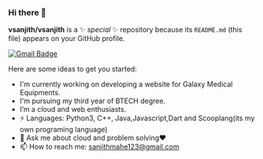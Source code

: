 ### Hi there 👋


**vsanjith/vsanjith** is a ✨ _special_ ✨ repository because its `README.md` (this file) appears on your GitHub profile.

[![Gmail Badge](https://img.shields.io/badge/-sanjithmahe123@gmail.com-c14438?style=flat-square&logo=Gmail&logoColor=white&link=mailto:sanjithmahe123@gmail.com)](mailto:sanjithmahe123@gmail.com)

Here are some ideas to get you started:

- I'm currently working on developing a website for Galaxy Medical Equipments.
- I'm pursuing my third year of BTECH degree.
- I’m a cloud and web enthusiasts.
- ⚡ Languages: Python3, C++, Java,Javascript,Dart and Scooplang(its my own programing language)
- 💬 Ask me about cloud and problem solving❤
- 📫 How to reach me: sanjithmahe123@gmail.com




 
 


